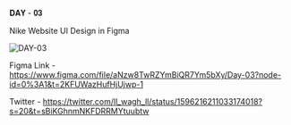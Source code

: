 𝐃𝐀𝐘 - 𝟎𝟑

Nike Website UI Design in Figma

![DAY-03](https://user-images.githubusercontent.com/85480387/204042300-d95e6ed6-66a2-469a-a2fa-9350b6734f01.jpg)

Figma Link - https://www.figma.com/file/aNzw8TwRZYmBiQR7Ym5bXy/Day-03?node-id=0%3A1&t=2KFUWazHufHjUjwp-1

Twitter - https://twitter.com/ll_wagh_ll/status/1596216211033174018?s=20&t=sBiKGhnmNKFDRRMYtuubtw
